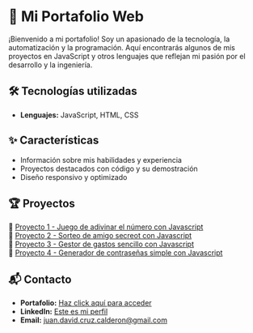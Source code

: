 # 🚀 Mi Portafolio Web  
¡Bienvenido a mi portafolio! Soy un apasionado de la tecnología, la automatización y la programación.
Aquí encontrarás algunos de mis proyectos en JavaScript y otros lenguajes que reflejan mi pasión por el desarrollo y la ingeniería.  

## 🛠 Tecnologías utilizadas
- **Lenguajes:** JavaScript, HTML, CSS

## ✨ Características  
- Información sobre mis habilidades y experiencia
- Proyectos destacados con código y su demostración  
- Diseño responsivo y optimizado

## 🏆 Proyectos  
🔹 [Proyecto 1 - Juego de adivinar el número con Javascript](https://juan-david-cruz.github.io/Juego-del-numero-secreto/)  
🔹 [Proyecto 2 - Sorteo de amigo secreot con Javascript](https://juan-david-cruz.github.io/challenge-amigo-secreto/)  
🔹 [Proyecto 3 - Gestor de gastos sencillo con Javascript](https://juan-david-cruz.github.io/control-de-gastos/)  
🔹 [Proyecto 4 - Generador de contraseñas simple con Javascript](https://juan-david-cruz.github.io/generar-password/)  

## 📬 Contacto  
- **Portafolio:** [Haz click aquí para acceder](https://juan-david-cruz.github.io/mi-portafolio/index.html)  
- **LinkedIn:** [Este es mi perfil](https://www.linkedin.com/in/juan-david-cruz-calder%C3%B3n-554406273/)  
- **Email:** juan.david.cruz.calderon@gmail.com
